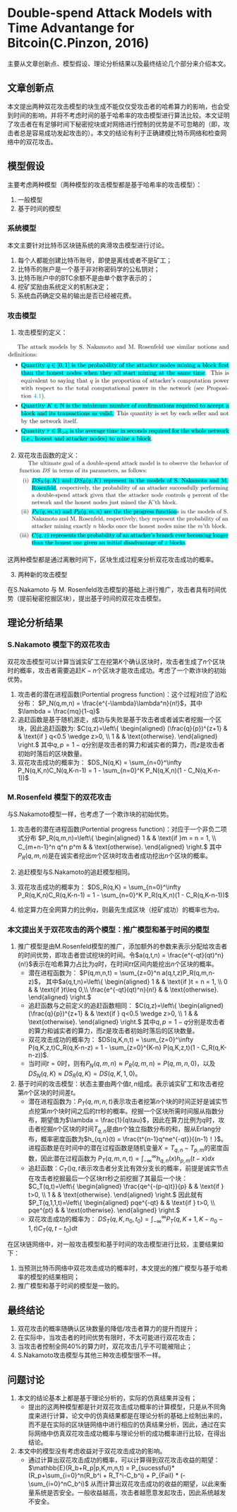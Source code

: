 # Double-spend Attack Models with Time Advantange for Bitcoin(C.Pinzon, 2016)

主要从文章创新点、模型假设、理论分析结果以及最终结论几个部分来介绍本文。

## 文章创新点

本文提出两种双花攻击模型的块生成不能仅仅受攻击者的哈希算力的影响，也会受到时间的影响，并将不考虑时间的基于哈希率的攻击模型进行算法比较。本文证明了攻击者在有足够时间下秘密挖块或对网络进行控制的优势是不可忽略的（即，攻击者总是容易成功发起攻击的）。本文的结论有利于正确建模比特币网络和检查网络中的双花攻击。

## 模型假设
主要考虑两种模型（两种模型的攻击模型都是基于哈希率的攻击模型）：
1. 一般模型
2. 基于时间的模型

### 系统模型

本文主要针对比特币区块链系统的爽滑攻击模型进行讨论。
1. 每个人都能创建比特币账号，即使是离线或者不是矿工；
2. 比特币的账户是一个基于非对称密码学的公私钥对；
3. 比特币账户中的BTC余额不是由单个数字表示的；
4. 挖矿奖励由系统定义的机制决定；
5. 系统血药确定交易的输出是否已经被花费。

### 攻击模型

1. 攻击模型的定义：

![](2021-09-20-19-52-55.png)

2. 双花攻击函数的定义：
 ![](2021-09-20-19-54-53.png)

这两种模型都是通过离散时间下，区块生成过程来分析双花攻击成功的概率。

3. 两种新的攻击模型

在S.Nakamoto 与 M. Rosenfeld攻击模型的基础上进行推广，攻击者具有时间优势（提前秘密挖掘区块），提出基于时间的双花攻击模型。

## 理论分析结果

### S.Nakamoto 模型下的双花攻击

双花攻击模型可以计算当诚实矿工在挖第$K$个确认区块时，攻击者生成了$n$个区块时的概率，攻击者需要追赶$K-n$个区块才能攻击成功。考虑了一个欺诈块的初始优势。
1. 攻击者的潜在进程函数(Portential progress function)：这个过程对应了泊松分布：
   $P_N(q,m,n) = \frac{e^{-\lambda}\lambda^n}{n!}$，其中$\lambda = \frac{mq}{1-q}$
2. 追赶函数是基于随机游走，成功与失败是基于攻击者或者诚实者挖掘一个区块，因此追赶函数为:
   $C(q,z)=\left\{
      \begin{aligned}
      (\frac{q}{p})^{z+1} &  & \text{if } q<0.5 \wedge z>0, \\
      1 &  & \text{otherwise}.
      \end{aligned}
      \right.$
    其中$q, p = 1-q$分别是攻击者的算力和诚实者的算力，而$z$是攻击者初始时落后的区块数量。
3. 双花攻击成功的概率为：
   $DS_N(q,K) = \sum_{n=0}^\infty P_N(q,K,n)C_N(q,K-n-1) = 1 - \sum_{n=0}^K P_N(q,K,n)(1 - C_N(q,K-n-1))$
### M.Rosenfeld 模型下的双花攻击

与S.Nakamoto模型一样，也考虑了一个欺诈块的初始优势。
1. 攻击者的潜在进程函数(Portential progress function)：对应于一个非负二项式分布
   $P_R(q,m,n)=\left\{
      \begin{aligned}
      1 &  & \text{if }m = n = 1, \\
      C_{m+n-1}^n q^n p^m &  & \text{otherwise}.
      \end{aligned}
      \right.$
    其中$P_R(q,m,n)$是在诚实者挖出$m$个区块时攻击者成功挖出$n$个区块的概率。
2. 追赶模型与S.Nakamoto的追赶模型相同。
3. 双花攻击成功的概率为：
   $DS_R(q,K) = \sum_{n=0}^\infty P_R(q,K,n)C_R(q,K-n-1) = 1 - \sum_{n=0}^K P_R(q,K,n)(1 - C_R(q,K-n-1))$

4. 给定算力在全网算力的比例$q$，则最先生成区块（挖矿成功）的概率也为$q$。
   
### 本文提出关于双花攻击的两个模型：推广模型和基于时间的模型

1. 推广模型是由M.Rosenfeld模型的推广，添加额外的参数来表示分配给攻击者的时间优势，即攻击者尝试挖块的时间。令$a(q,t,n) = \frac{e^{-qt}(qt)^n}{n!}$表示在哈希算力占比为$q$时，在时间$t\tau$区间内能挖出$n$个区块的概率。
    * 潜在进程函数为：
        $P(q,m,n,t) = \sum_{z=0}^n a(q,t,z)P_R(q,m,n-z)$，
        其中$a(q,t,n)=\left\{
            \begin{aligned}
            1 &  & \text{if }t = n = 1, \\
            0 &  & \text{if }t\leq 0,\\
            \frac{e^{-qt}(qt)^n}{n!} &  & \text{otherwise}.
            \end{aligned}
            \right.$
    * 追赶函数与之前定义的追赶函数相同：
        $C(q,z)=\left\{
        \begin{aligned}
         (\frac{q}{p})^{z+1} &  & \text{if } q<0.5 \wedge z>0, \\
        1 &  & \text{otherwise}.
        \end{aligned}
        \right.$
        其中$q, p = 1-q$分别是攻击者的算力和诚实者的算力，而$z$是攻击者初始时落后的区块数量。
    * 双花攻击成功的概率为：
         $DS(q,K,n,t) = \sum_{z=0}^\infty P(q,K,z,t)C_R(q,K-n-z) = 1 - \sum_{z=0}^{K-n} P(q,K,z,t)(1 - C_R(q,K-n-z))$.
    * 当时间$t=0$时，则有$P_N(q,m,n)\approx P_R(q,m,n) = P(q,m,n,0)$，以及$DS_N(q,K) \approx DS_R(q,K) = DS(q,K,1,0)$。
2. 基于时间的攻击模型：状态主要由两个值$t,n$组成。表示诚实矿工和攻击者挖第$n$个区块的时间差$t$。
   * 潜在进程函数为：$P_T(q,m,n,t)$表示攻击者挖第$n$个块的时间正好是诚实节点挖第$m$个块时间之后的$t\tau$秒的概率。挖掘一个区块所需时间服从指数分布，期望值为$\lambda = \frac{1}{q\tau}$，因此在算力比例为$q$时，攻击者挖掘$n$个区块的时间$T_{q,n}$是由$n$个独立指数分布的和，服从Erlang分布，概率密度函数为$h_{q,n}(t) = \frac{t^{n-1}q^ne^{-qt}}{(n-1)！}$。进程函数是在时间中的潜在过程函数是随机变量$X = T_{q,n} - T_{p,m}$的密度函数，因此潜在过程函数为
        $P_T(q,m,n,t) = \int_{-\infty}^{\infty} h_{q,n}(x)h_{p,m}(t-x)dx$
    * 追赶函数：$C_T()q,t$表示攻击者分支比有效分支长的概率，前提是诚实节点在攻击者挖掘最后一个区块$t\tau$秒之前挖掘了其最后一个块：
        $C_T(q,t)=\left\{
        \begin{aligned}
         \frac{qe^{-(p-q)t}}{p} &  & \text{if } t>0, \\
        1 &  & \text{otherwise}.
        \end{aligned}
        \right.$
        因此就有
        $P_T(q,1,1,t)=\left\{
        \begin{aligned}
         pqe^{-qt} &  & \text{if } t>0, \\
         pqe^{pt} &  & \text{otherwise}.
        \end{aligned}
        \right.$
    * 双花攻击成功的概率为：
        $DS_T(q,K,n_0,t_0) = \int_{-\infty}^{\infty} P_T(q,K+1,K-n_0-1,t)C_T(q,t-t_0)dt$

在区块链网络中，对一般攻击模型和基于时间的攻击模型进行比较，主要结果如下：
1. 当预测比特币网络中双花攻击成功的概率时，本文提出的推广模型与基于哈希率的模型的结果相同；
2. 推广模型和基于时间的模型是一致的。

## 最终结论

1. 双花攻击的概率随确认区块数量的降低/攻击者算力的提升而提升；
2. 在实际中，当攻击者的时间优势有限时，不太可能进行双花攻击；
3. 当攻击者控制全网40%的算力时，双花攻击几乎不可能被阻止；
4. S.Nakamoto攻击模型与其他三种攻击模型很不一样。

## 问题讨论

1. 本文的结论基本上都是基于理论分析的，实际的仿真结果并没有；
   * 提出的这两种模型都是针对双花攻击成功概率的计算模型，只是从不同角度来进行计算，论文中的仿真结果都是在理论分析的基础上绘制出来的，而不是在实际的区块链网络中进行相应的仿真结果分析，因此，通过在实际网络中仿真双花攻击成功概率与理论分析的成功概率进行比较，在得出结论。
2. 本文中的模型没有考虑收益对于双花攻击成功的影响。
   * 通过计算出双花攻击成功的概率，可以计算得到双花攻击收益的期望：
    $\mathbb{E}(R_b+R_p|p,K,m,n,t) = P_{sucessful}*(R_p+\sum_{i=0}^n(R_b^i + R_T^i-C_b^i) + P_{Fail} * (-\sum_{i=0}^nC_b^i)$
    从而计算出双花攻击成功的收益的期望，以此来衡量系统是否安全。一般收益越高，攻击者越愿意发起攻击，因此系统越发不安全。